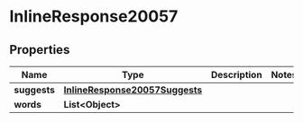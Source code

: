 

# InlineResponse20057

## Properties

Name | Type | Description | Notes
------------ | ------------- | ------------- | -------------
**suggests** | [**InlineResponse20057Suggests**](InlineResponse20057Suggests.md) |  | 
**words** | **List&lt;Object&gt;** |  | 





